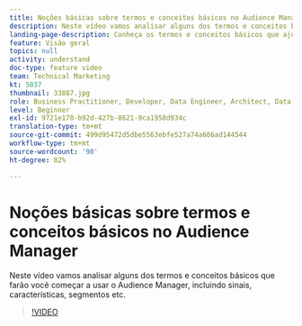 ```yaml
---
title: Noções básicas sobre termos e conceitos básicos no Audience Manager
description: Neste vídeo vamos analisar alguns dos termos e conceitos básicos que farão você começar a usar o Audience Manager, incluindo sinais, características, segmentos etc.
landing-page-description: Conheça os termos e conceitos básicos que ajudarão você a começar a usar o Audience Manager, incluindo sinais, características, segmentos e muito mais.
feature: Visão geral
topics: null
activity: understand
doc-type: feature video
team: Technical Marketing
kt: 5037
thumbnail: 33887.jpg
role: Business Practitioner, Developer, Data Engineer, Architect, Data Architect, Administrator, Leader
level: Beginner
exl-id: 9721e178-b92d-427b-8621-9ca1958d934c
translation-type: tm+mt
source-git-commit: 499d95472d5dbe5563ebfe527a74a606ad144544
workflow-type: tm+mt
source-wordcount: '90'
ht-degree: 82%

---
```


# Noções básicas sobre termos e conceitos básicos no Audience Manager

Neste vídeo vamos analisar alguns dos termos e conceitos básicos que farão você começar a usar o Audience Manager, incluindo sinais, características, segmentos etc.

>[!VIDEO](https://video.tv.adobe.com/v/33887/?quality=12)
